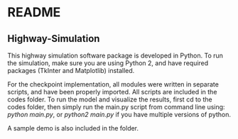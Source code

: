 # README
## Highway-Simulation

This highway simulation software package is developed in Python. To run the simulation, make sure you are using Python 2, and have required packages (TkInter and Matplotlib) installed.

For the checkpoint implementation, all modules were written in separate scripts, and have been properly imported. All scripts are included in the codes folder. To run the model and visualize the results, first cd to the codes folder, then simply run the main.py script from command line using:
_python main.py_, or
_python2 main.py_ if you have multiple versions of python.

A sample demo is also included in the folder.
